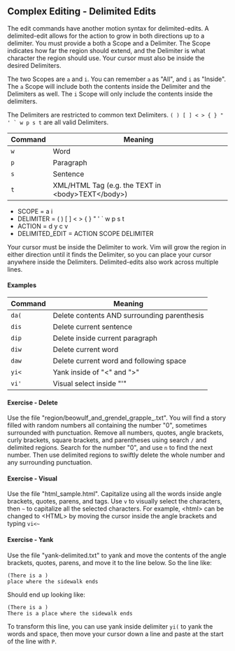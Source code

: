 Complex Editing - Delimited Edits
---------------------------------

The edit commands have another motion syntax for delimited-edits. A
delimited-edit allows for the action to grow in both directions up to a
delimiter. You must provide a both a Scope and a Delimiter. The Scope indicates
how far the region should extend, and the Delimiter is what character the region
should use. Your cursor must also be inside the desired Delimiters.

The two Scopes are `a` and `i`. You can remember `a` as "All", and `i` as
"Inside". The `a` Scope will include both the contents inside the Delimiter and
the Delimiters as well. The `i` Scope will only include the contents inside the
delimiters.

The Delimiters are restricted to common text Delimiters. `` ( ) [ ] < > { } " ' ` w p s t `` are all valid Delimiters.

| Command | Meaning  |
|-----|---------------------------------------------------------------|
| `w` | Word                                                          |
| `p` | Paragraph                                                     |
| `s` | Sentence                                                      |
| `t` | XML/HTML Tag (e.g. the TEXT in &lt;body&gt;TEXT&lt;/body&gt;) |

-   SCOPE = a i
-   DELIMITER = ( ) \[ \] &lt; &gt; { } " ' \` w p s t
-   ACTION = d y c v
-   DELIMITED\_EDIT = ACTION SCOPE DELIMITER

Your cursor must be inside the Delimiter to work. Vim will grow the region in
either direction until it finds the Delimiter, so you can place your cursor
anywhere inside the Delimiters. Delimited-edits also work across multiple lines.

#### Examples

| Command | Meaning  |
|-----|---------------------------------------------------------------|
| `da(` | Delete contents AND surrounding parenthesis |
| `dis` | Delete current sentence                     |
| `dip` | Delete inside current paragraph             |
| `diw` | Delete current word                         |
| `daw` | Delete current word and following space     |
| `yi<` | Yank inside of "&lt;" and "&gt;"            |
| `vi'` | Visual select inside "'"                    |

#### Exercise - Delete

Use the file "region/beowulf\_and\_grendel\_grapple\_.txt". You will find a
story filled with random numbers all containing the number "0", sometimes
surrounded with punctuation. Remove all numbers, quotes, angle brackets, curly
brackets, square brackets, and parentheses using search `/` and delimited
regions. Search for the number "0", and use `n` to find the next number. Then
use delimited regions to swiftly delete the whole number and any surrounding
punctuation.

#### Exercise - Visual

Use the file "html\_sample.html". Capitalize using all the words inside angle
brackets, quotes, parens, and tags. Use `v` to visually select the characters,
then `~` to capitalize all the selected characters. For example, &lt;html&gt;
can be changed to &lt;HTML&gt; by moving the cursor inside the angle brackets
and typing `vi<~`

#### Exercise - Yank

Use the file "yank-delimited.txt" to yank and move the contents of the angle
brackets, quotes, parens, and move it to the line below. So the line like:

    (There is a )
    place where the sidewalk ends

Should end up looking like:

    (There is a )
    There is a place where the sidewalk ends

To transform this line, you can use yank inside delimiter `yi(` to yank the
words and space, then move your cursor down a line and paste at the start of the
line with `P`.
